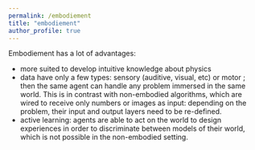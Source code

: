 ```yaml
---
permalink: /embodiement
title: "embodiement"
author_profile: true
---
```


Embodiement has a lot of advantages:

* more suited to develop intuitive knowledge about physics
* data have only a few types: sensory (auditive, visual, etc) or motor ; then the same agent can handle any problem immersed in the same world. This is in contrast with non-embodied algorithms, which are wired to receive only numbers or images as input: depending on the problem, their input and output layers need to be re-defined.
* active learning: agents are able to act on the world to design experiences in order to discriminate between models of their world, which is not possible in the non-embodied setting.
